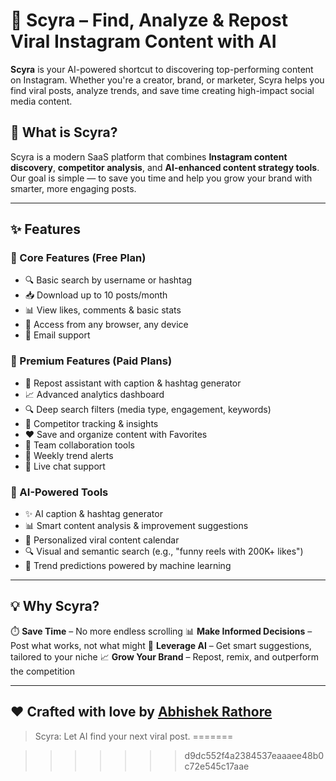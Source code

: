 # 🚀 Scyra – Find, Analyze & Repost Viral Instagram Content with AI

**Scyra** is your AI-powered shortcut to discovering top-performing content on Instagram. Whether you're a creator, brand, or marketer, Scyra helps you find viral posts, analyze trends, and save time creating high-impact social media content.

## 🌟 What is Scyra?

Scyra is a modern SaaS platform that combines **Instagram content discovery**, **competitor analysis**, and **AI-enhanced content strategy tools**. Our goal is simple — to save you time and help you grow your brand with smarter, more engaging posts.

---

## ✨ Features

### 🌱 Core Features (Free Plan)

- 🔍 Basic search by username or hashtag
- 📥 Download up to 10 posts/month
- 📊 View likes, comments & basic stats
- 📱 Access from any browser, any device
- 💬 Email support

### 🚀 Premium Features (Paid Plans)

- 🔄 Repost assistant with caption & hashtag generator
- 📈 Advanced analytics dashboard
- 🔍 Deep search filters (media type, engagement, keywords)
- 🧠 Competitor tracking & insights
- ❤️ Save and organize content with Favorites
- 👥 Team collaboration tools
- 🔔 Weekly trend alerts
- 💬 Live chat support

### 🤖 AI-Powered Tools

- ✨ AI caption & hashtag generator
- 📊 Smart content analysis & improvement suggestions
- 📆 Personalized viral content calendar
- 🔍 Visual and semantic search (e.g., "funny reels with 200K+ likes")
- 🔮 Trend predictions powered by machine learning

---

## 💡 Why Scyra?

⏱️ **Save Time** – No more endless scrolling
📊 **Make Informed Decisions** – Post what works, not what might
🤖 **Leverage AI** – Get smart suggestions, tailored to your niche
📈 **Grow Your Brand** – Repost, remix, and outperform the competition

---

## ❤️ Crafted with love by [Abhishek Rathore](https://abhysheqz.vercel.app)

> Scyra: Let AI find your next viral post.
=======

>>>>>>> d9dc552f4a2384537eaaaee48b0c72e545c17aae
